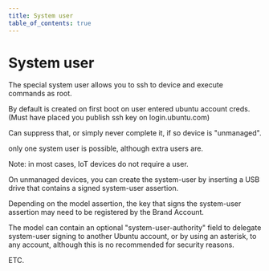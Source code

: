 ```yaml
---
title: System user
table_of_contents: true 
---
```


# System user

The special system user allows you to ssh to device and execute commands as root. 

By default is created on first boot on user entered ubuntu account creds. (Must have placed you publish ssh key on login.ubuntu.com)

Can suppress that, or simply never complete it, if so device is "unmanaged". 

only one system user is possible, although extra users are. 

Note: in most cases, IoT devices do not require a user. 

On unmanaged devices, you can create the system-user by inserting a USB drive that contains a signed system-user assertion. 

Depending on the model assertion, the key that signs the system-user assertion may need to be registered by the Brand Account. 

The model can contain an optional "system-user-authority" field to delegate system-user signing to another Ubuntu account, or by using an asterisk, to any account, although this is no recommended for security reasons. 

ETC.

